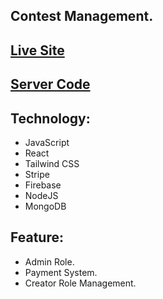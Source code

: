 ## Contest Management.
## [Live Site](https://talent-hunt-project.netlify.app)
## [Server Code](https://github.com/mdshahadat12/Talent-Hunt-Project-Serve)
## Technology: 
- JavaScript
- React
- Tailwind CSS
- Stripe
- Firebase
- NodeJS
- MongoDB
## Feature:
- Admin Role.
- Payment System.
- Creator Role Management.
